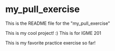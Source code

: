 # my_pull_exercise

This is the README file for the "my_pull_exercise"

This is my cool project! :) 
This is for IGME 201

This is my favorite practice exercise so far!
